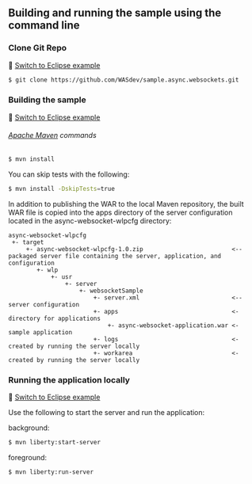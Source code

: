 ## Building and running the sample using the command line

### Clone Git Repo
:pushpin: [Switch to Eclipse example](/docs/Using-WDT.md/#clone-git-repo)

```bash
$ git clone https://github.com/WASdev/sample.async.websockets.git
```

### Building the sample
:pushpin: [Switch to Eclipse example](/docs/Using-WDT.md/#building-the-sample-in-eclipse)

###### [Apache Maven](http://maven.apache.org/) commands

```bash
$ mvn install
```

You can skip tests with the following:

```bash
$ mvn install -DskipTests=true
```

In addition to publishing the WAR to the local Maven repository, the built WAR file is copied into the apps directory of the server configuration located in the async-websocket-wlpcfg directory:

```text
async-websocket-wlpcfg
 +- target
     +- async-websocket-wlpcfg-1.0.zip                         <-- packaged server file containing the server, application, and configuration
        +- wlp
            +- usr
                +- server
                    +- websocketSample
                        +- server.xml                          <-- server configuration
                        +- apps                                <- directory for applications
                            +- async-websocket-application.war <- sample application
                        +- logs                                <- created by running the server locally
                        +- workarea                            <- created by running the server locally
```

### Running the application locally
:pushpin: [Switch to Eclipse example](/docs/Using-WDT.md/#running-the-application-locally)

Use the following to start the server and run the application:

background:

```bash
$ mvn liberty:start-server
```

foreground:

```bash
$ mvn liberty:run-server
```
